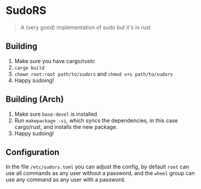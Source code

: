 # SudoRS
> A (very good) implementation of sudo but it's in rust

## Building
1. Make sure you have cargo/rustc
2. `cargo build`
3. `chown root:root path/to/sudors` and `chmod u+s path/to/sudors`
4. Happy sudoing!

## Building (Arch)
1. Make sure `base-devel` is installed
2. Run `makepackage -si`, which syncs the dependencies, in this case cargo/rust, and installs the new package.
3. Happy sudoing!

## Configuration
In the file `/etc/sudors.toml` you can adjust the config, by default `root` can use all commands as any user 
without a password, and the `wheel` group can use any command as any user with a password. 